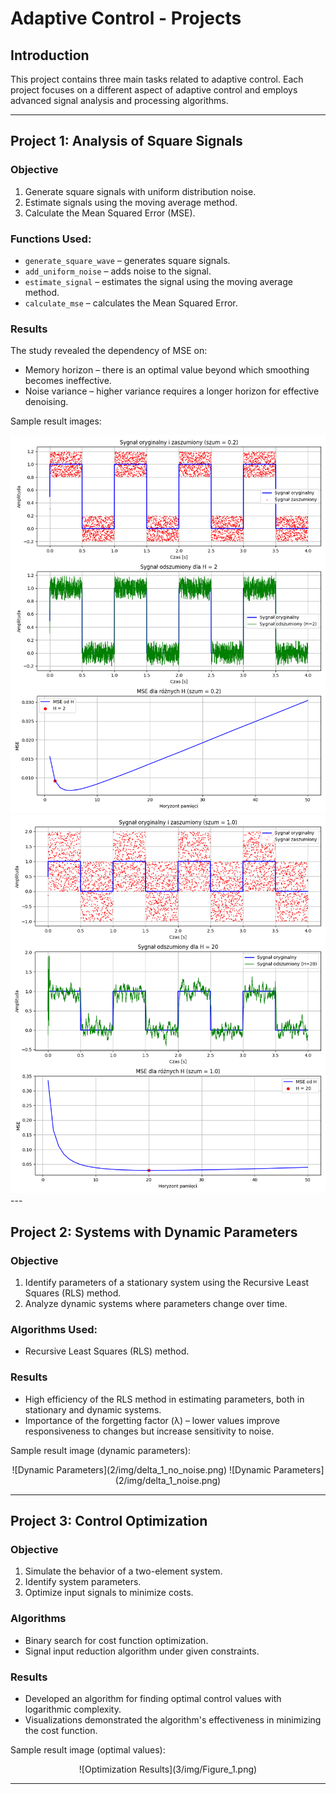 # Adaptive Control - Projects

## Introduction
This project contains three main tasks related to adaptive control. Each project focuses on a different aspect of adaptive control and employs advanced signal analysis and processing algorithms.

---

## Project 1: Analysis of Square Signals

### Objective
1. Generate square signals with uniform distribution noise.
2. Estimate signals using the moving average method.
3. Calculate the Mean Squared Error (MSE).

### Functions Used:
- `generate_square_wave` – generates square signals.
- `add_uniform_noise` – adds noise to the signal.
- `estimate_signal` – estimates the signal using the moving average method.
- `calculate_mse` – calculates the Mean Squared Error.

### Results
The study revealed the dependency of MSE on:
- Memory horizon – there is an optimal value beyond which smoothing becomes ineffective.
- Noise variance – higher variance requires a longer horizon for effective denoising.

Sample result images:
<div align="center">
  <img src="1/img/noise_0.2_horizons_2.png" alt="Noise Level 0.2" width="600"/>
  <img src="1/img/noise_1.0_horizons_20.png" alt="Noise Level 1.0" width="600"/>
</div>
---

## Project 2: Systems with Dynamic Parameters

### Objective
1. Identify parameters of a stationary system using the Recursive Least Squares (RLS) method.
2. Analyze dynamic systems where parameters change over time.

### Algorithms Used:
- Recursive Least Squares (RLS) method.

### Results
- High efficiency of the RLS method in estimating parameters, both in stationary and dynamic systems.
- Importance of the forgetting factor (λ) – lower values improve responsiveness to changes but increase sensitivity to noise.

Sample result image (dynamic parameters):
<div align="center">
  ![Dynamic Parameters](2/img/delta_1_no_noise.png)
  ![Dynamic Parameters](2/img/delta_1_noise.png)
</div>

---

## Project 3: Control Optimization

### Objective
1. Simulate the behavior of a two-element system.
2. Identify system parameters.
3. Optimize input signals to minimize costs.

### Algorithms
- Binary search for cost function optimization.
- Signal input reduction algorithm under given constraints.

### Results
- Developed an algorithm for finding optimal control values with logarithmic complexity.
- Visualizations demonstrated the algorithm's effectiveness in minimizing the cost function.

Sample result image (optimal values):

<div align="center">
  ![Optimization Results](3/img/Figure_1.png)
</div>

---

